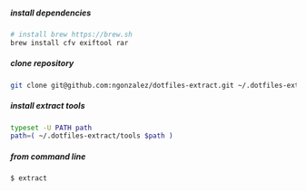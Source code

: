 
##### install dependencies
```bash
# install brew https://brew.sh
brew install cfv exiftool rar
```

##### clone repository
```bash
git clone git@github.com:ngonzalez/dotfiles-extract.git ~/.dotfiles-extract
```

##### install extract tools
```bash
typeset -U PATH path
path=( ~/.dotfiles-extract/tools $path )
```

##### from command line
```bash
$ extract
```

